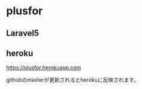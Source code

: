 # plusfor

## Laravel5

## heroku
https://plusfor.herokuapp.com

githubのmasterが更新されるとherokuに反映されます。
